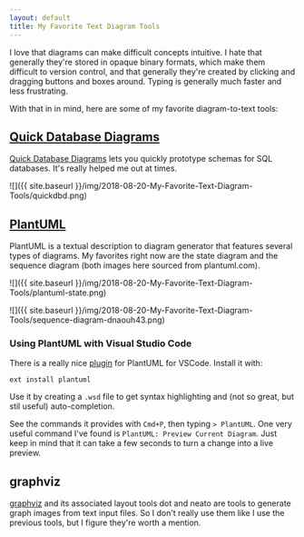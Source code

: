 ```yaml
---
layout: default
title: My Favorite Text Diagram Tools
---
```


I love that diagrams can make difficult concepts intuitive. I hate that
generally they're stored in opaque binary formats, which make them difficult to
version control, and that generally they're created by clicking and dragging
buttons and boxes around. Typing is generally much faster and less frustrating.


With that in in mind, here are some of my favorite diagram-to-text tools:

## [Quick Database Diagrams](https://www.quickdatabasediagrams.com/)

[Quick Database Diagrams](https://www.quickdatabasediagrams.com/) lets you
quickly prototype schemas for SQL databases. It's really helped me out at times.

![]({{ site.baseurl }}/img/2018-08-20-My-Favorite-Text-Diagram-Tools/quickdbd.png)

## [PlantUML](http://plantuml.com/)

PlantUML is a textual description to diagram generator that features several
types of diagrams. My favorites right now are the state diagram and the sequence
diagram (both images here sourced from plantuml.com).

![]({{ site.baseurl }}/img/2018-08-20-My-Favorite-Text-Diagram-Tools/plantuml-state.png)

![]({{ site.baseurl }}/img/2018-08-20-My-Favorite-Text-Diagram-Tools/sequence-diagram-dnaouh43.png)

### Using PlantUML with Visual Studio Code

There is a really nice [plugin](https://github.com/qjebbs/vscode-plantuml) for
PlantUML for VSCode. Install it with:

```
ext install plantuml
```

Use it by creating a `.wsd` file to get syntax highlighting and
(not so great, but stil useful) auto-completion.

See the commands it provides with `Cmd+P`, then typing `> PlantUML`. One very
useful command I've found is `PlantUML: Preview Current Diagram`. Just keep in
mind that it can take a few seconds to turn a change into a live preview.


## graphviz

[graphviz](https://www.graphviz.org/) and its associated layout tools dot and
neato are tools to generate graph images from text input files. So I don't
really use them like I use the previous tools, but I figure they're worth a
mention.

